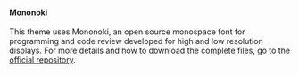 
#### Mononoki
This theme uses Mononoki, an open source monospace font for programming and code review developed for high and low resolution displays. For more details and how to download the complete files, go to the [official repository](https://github.com/madmalik/mononoki).
